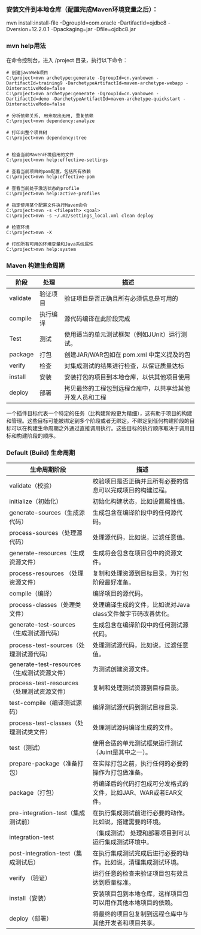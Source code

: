 ### 安装文件到本地仓库（配置完成Maven环境变量之后）：

mvn install:install-file -DgroupId=com.oracle -DartifactId=ojdbc8 -Dversion=12.2.0.1 -Dpackaging=jar -Dfile=ojdbc8.jar 

### mvn help用法
在命令控制台，进入 /project 目录，执行以下命令：
```shell
# 创建javaWeb项目
C:\project>mvn archetype:generate -DgroupId=cn.yanbowen -DartifactId=training9 -DarchetypeArtifactId=maven-archetype-webapp -DinteractiveMode=false
C:\project>mvn archetype:generate -DgroupId=cn.yanbowen -DartifactId=demo -DarchetypeArtifactId=maven-archetype-quickstart -DinteractiveMode=false

# 分析依赖关系, 用来取出无用, 重复依赖
C:\project>mvn dependency:analyze

# 打印出整个项目树
C:\project>mvn dependency:tree


# 检查当前Maven环境启用的文件
C:\project>mvn help:effective-settings

# 查看当前项目的pom配置，包括所有依赖
C:\project>mvn help:effective-pom

# 查看当前处于激活状态的profile
C:\project>mvn help:active-profiles

# 指定使用某个配置文件执行Maven命令
C:\project>mvn -s <filepath> <goal>
C:\project>mvn -s ~/.m2/settings_local.xml clean deploy

# 检查环境
C:\project>mvn -X

# 打印所有可用的环境变量和Java系统属性
C:\project>mvn help:system
```

### Maven 构建生命周期

|阶段	 | 处理 | 描述|
|------|----|----------|
|validate | 验证项目 | 验证项目是否正确且所有必须信息是可用的
|compile  | 执行编译 | 源代码编译在此阶段完成
|Test	  | 测试 | 使用适当的单元测试框架（例如JUnit）运行测试。
|package  | 打包 | 创建JAR/WAR包如在 pom.xml 中定义提及的包
|verify	  | 检查 | 对集成测试的结果进行检查，以保证质量达标
|install  | 安装 | 安装打包的项目到本地仓库，以供其他项目使用
|deploy	  | 部署 | 拷贝最终的工程包到远程仓库中，以共享给其他开发人员和工程

一个插件目标代表一个特定的任务（比构建阶段更为精细），这有助于项目的构建和管理。这些目标可能被绑定到多个阶段或者无绑定。不绑定到任何构建阶段的目标可以在构建生命周期之外通过直接调用执行。这些目标的执行顺序取决于调用目标和构建阶段的顺序。


### Default (Build) 生命周期
|生命周期阶段	|描述
|------------|--------
|validate（校验）	| 	校验项目是否正确并且所有必要的信息可以完成项目的构建过程。
|initialize（初始化）	| 	初始化构建状态，比如设置属性值。
|generate-sources（生成源代码）	| 	生成包含在编译阶段中的任何源代码。
|process-sources（处理源代码）	| 	处理源代码，比如说，过滤任意值。
|generate-resources（生成资源文件）	| 生成将会包含在项目包中的资源文件。
|process-resources （处理资源文件）	| 复制和处理资源到目标目录，为打包阶段最好准备。
|compile（编译）|	编译项目的源代码。
|process-classes（处理类文件）|	处理编译生成的文件，比如说对Java class文件做字节码改善优化。
|generate-test-sources（生成测试源代码）|	生成包含在编译阶段中的任何测试源代码。
|process-test-sources（处理测试源代码）|	处理测试源代码，比如说，过滤任意值。
|generate-test-resources（生成测试资源文件）|	为测试创建资源文件。
|process-test-resources（处理测试资源文件）|	复制和处理测试资源到目标目录。
|test-compile（编译测试源码）|	编译测试源代码到测试目标目录.
|process-test-classes（处理测试类文件）|	处理测试源码编译生成的文件。
|test（测试）|	使用合适的单元测试框架运行测试（Juint是其中之一）。
|prepare-package（准备打包）|	在实际打包之前，执行任何的必要的操作为打包做准备。
|package（打包）|	将编译后的代码打包成可分发格式的文件，比如JAR、WAR或者EAR文件。
|pre-integration-test（集成测试前）|	在执行集成测试前进行必要的动作。比如说，搭建需要的环境。
|integration-test|（集成测试）	处理和部署项目到可以运行集成测试环境中。
|post-integration-test（集成测试后）|	在执行集成测试完成后进行必要的动作。比如说，清理集成测试环境。
|verify （验证）|	运行任意的检查来验证项目包有效且达到质量标准。
|install（安装）|	安装项目包到本地仓库，这样项目包可以用作其他本地项目的依赖。
|deploy（部署）|	将最终的项目包复制到远程仓库中与其他开发者和项目共享。





